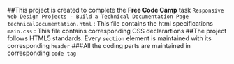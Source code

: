 ##This project is created to complete the **Free Code Camp** task `Responsive Web Design Projects - Build a Technical Documentation Page` 
`technicalDocumentation.html` : This file contains the html specifications
`main.css` : This file contains corresponding CSS declarartions
##The project follows HTML5 standards. Every `section` element is maintained with its corresponding `header`
###All the coding parts are maintained in corresponding `code tag`
